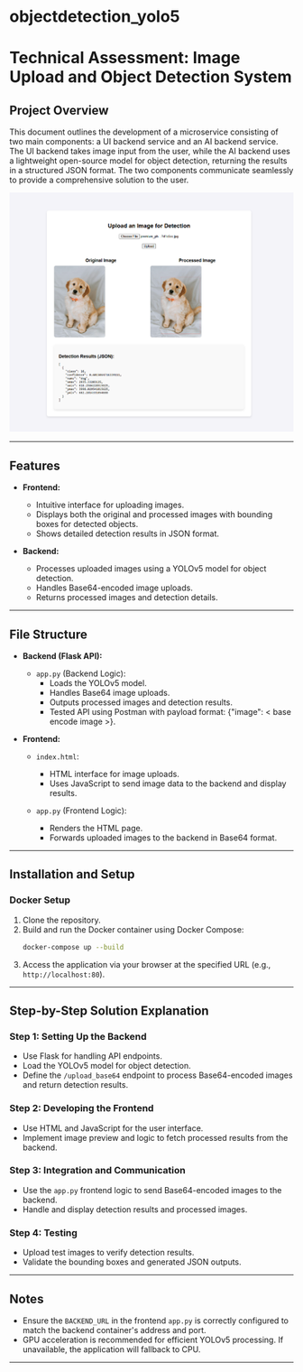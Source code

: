 # objectdetection_yolo5
 
# Technical Assessment: Image Upload and Object Detection System

## Project Overview
This document outlines the development of a microservice consisting of two main components: a UI backend service and an AI backend service. The UI backend takes image input from the user, while the AI backend uses a lightweight open-source model for object detection, returning the results in a structured JSON format. The two components communicate seamlessly to provide a comprehensive solution to the user.

![Example Output](exampleimage.png)

---

## Features
- **Frontend:**
  - Intuitive interface for uploading images.
  - Displays both the original and processed images with bounding boxes for detected objects.
  - Shows detailed detection results in JSON format.

- **Backend:**
  - Processes uploaded images using a YOLOv5 model for object detection.
  - Handles Base64-encoded image uploads.
  - Returns processed images and detection details.

---

## File Structure
- **Backend (Flask API):**
  - `app.py` (Backend Logic):
    - Loads the YOLOv5 model.
    - Handles Base64 image uploads.
    - Outputs processed images and detection results.
    - Tested API using Postman with payload format: {\"image\": < base encode image >}.

- **Frontend:**
  - `index.html`:
    - HTML interface for image uploads.
    - Uses JavaScript to send image data to the backend and display results.
  
  - `app.py` (Frontend Logic):
    - Renders the HTML page.
    - Forwards uploaded images to the backend in Base64 format.

---

## Installation and Setup
### Docker Setup
1. Clone the repository.
2. Build and run the Docker container using Docker Compose:
   ```bash
   docker-compose up --build
   ```
3. Access the application via your browser at the specified URL (e.g., `http://localhost:80`).

---

## Step-by-Step Solution Explanation
### Step 1: Setting Up the Backend
- Use Flask for handling API endpoints.
- Load the YOLOv5 model for object detection.
- Define the `/upload_base64` endpoint to process Base64-encoded images and return detection results.

### Step 2: Developing the Frontend
- Use HTML and JavaScript for the user interface.
- Implement image preview and logic to fetch processed results from the backend.

### Step 3: Integration and Communication
- Use the `app.py` frontend logic to send Base64-encoded images to the backend.
- Handle and display detection results and processed images.

### Step 4: Testing
- Upload test images to verify detection results.
- Validate the bounding boxes and generated JSON outputs.


---

## Notes
- Ensure the `BACKEND_URL` in the frontend `app.py` is correctly configured to match the backend container's address and port.
- GPU acceleration is recommended for efficient YOLOv5 processing. If unavailable, the application will fallback to CPU.

---
 
